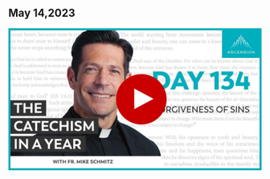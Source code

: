 ## May 14,2023 ##

[![The Forgiveness of Sins](https://raw.githubusercontent.com/linusjf/CIAY/main/May/jpgs/Day134.jpg)](https://youtu.be/5wUY1VTOGT8 "The Forgiveness of Sins")
